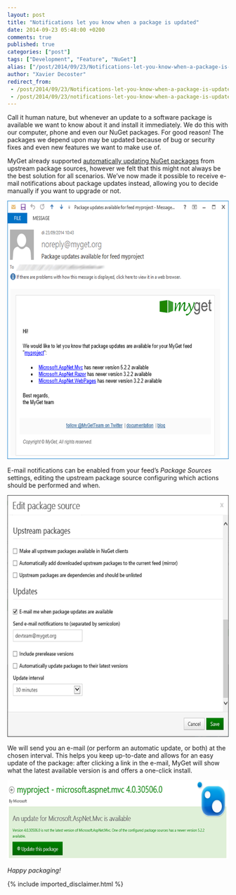 ```yaml
---
layout: post
title: "Notifications let you know when a package is updated"
date: 2014-09-23 05:48:00 +0200
comments: true
published: true
categories: ["post"]
tags: ["Development", "Feature", "NuGet"]
alias: ["/post/2014/09/23/Notifications-let-you-know-when-a-package-is-updated.aspx", "/post/2014/09/23/notifications-let-you-know-when-a-package-is-updated.aspx"]
author: "Xavier Decoster"
redirect_from:
 - /post/2014/09/23/Notifications-let-you-know-when-a-package-is-updated.aspx.html
 - /post/2014/09/23/notifications-let-you-know-when-a-package-is-updated.aspx.html
---
```


<p>Call it human nature, but whenever an update to a software package is available we want to know about it and install it immediately. We do this with our computer, phone and even our NuGet packages. For good reason! The packages we depend upon may be updated because of bug or security fixes and even new features we want to make use of.</p> <p>MyGet already supported <a href="http://docs.myget.org/docs/reference/package-sources#Scenario_-_Automatically_updating_packages_from_upstream">automatically updating NuGet packages</a> from upstream package sources, however we felt that this might not always be the best solution for all scenarios. We’ve now made it possible to receive e-mail notifications about package updates instead, allowing you to decide manually if you want to upgrade or not.</p> <p><a href="/images/image_109.png"><img width="640" height="587" title="Update notifications per e-mail" style="border: 0px currentColor; padding-top: 0px; padding-right: 0px; padding-left: 0px; display: inline; background-image: none;" alt="Update notifications per e-mail" src="/images/image_thumb_107.png" border="0"></a></p> <p>E-mail notifications can be enabled from your feed’s <em>Package Sources</em> settings, editing the upstream package source configuring which actions should be performed and when.</p> <p><a href="/images/image_110.png"><img width="640" height="549" title="NuGet update notifications" style="border: 0px currentColor; padding-top: 0px; padding-right: 0px; padding-left: 0px; display: inline; background-image: none;" alt="NuGet update notifications" src="/images/image_thumb_108.png" border="0"></a></p> <p>We will send you an e-mail (or perform an automatic update, or both) at the chosen interval. This helps you keep up-to-date and allows for an easy update of the package: after clicking a link in the e-mail, MyGet will show what the latest available version is and offers a one-click install.</p> <p><a href="/images/image_111.png"><img width="640" height="179" title="Latest available NuGet package version" style="border: 0px currentColor; padding-top: 0px; padding-right: 0px; padding-left: 0px; display: inline; background-image: none;" alt="Latest available NuGet package version" src="/images/image_thumb_109.png" border="0"></a></p> <p><em>Happy packaging!</em></p>

{% include imported_disclaimer.html %}

